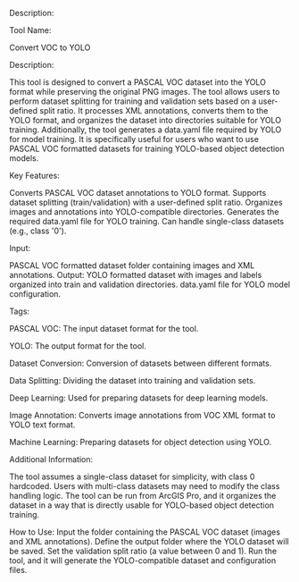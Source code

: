 Description:

Tool Name:

Convert VOC to YOLO

Description:

This tool is designed to convert a PASCAL VOC dataset into the YOLO format while preserving the original PNG images. The tool allows users to perform dataset splitting for training and validation sets based on a user-defined split ratio. It processes XML annotations, converts them to the YOLO format, and organizes the dataset into directories suitable for YOLO training. Additionally, the tool generates a data.yaml file required by YOLO for model training. It is specifically useful for users who want to use PASCAL VOC formatted datasets for training YOLO-based object detection models.



Key Features:

Converts PASCAL VOC dataset annotations to YOLO format.
Supports dataset splitting (train/validation) with a user-defined split ratio.
Organizes images and annotations into YOLO-compatible directories.
Generates the required data.yaml file for YOLO training.
Can handle single-class datasets (e.g., class '0').


Input:

PASCAL VOC formatted dataset folder containing images and XML annotations.
Output:
YOLO formatted dataset with images and labels organized into train and validation directories.
data.yaml file for YOLO model configuration.


Tags:

PASCAL VOC: The input dataset format for the tool.

YOLO: The output format for the tool.

Dataset Conversion: Conversion of datasets between different formats.

Data Splitting: Dividing the dataset into training and validation sets.

Deep Learning: Used for preparing datasets for deep learning models.

Image Annotation: Converts image annotations from VOC XML format to YOLO text format.

Machine Learning: Preparing datasets for object detection using YOLO.


Additional Information:

The tool assumes a single-class dataset for simplicity, with class 0 hardcoded. Users with multi-class datasets may need to modify the class handling logic.
The tool can be run from ArcGIS Pro, and it organizes the dataset in a way that is directly usable for YOLO-based object detection training.


How to Use:
Input the folder containing the PASCAL VOC dataset (images and XML annotations).
Define the output folder where the YOLO dataset will be saved.
Set the validation split ratio (a value between 0 and 1).
Run the tool, and it will generate the YOLO-compatible dataset and configuration files.
